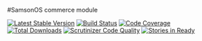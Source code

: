 #SamsonOS commerce module

[![Latest Stable Version](https://poser.pugx.org/samsonos/commerce_core/v/stable.svg)](https://packagist.org/packages/samsonos/commerce_core)
[![Build Status](https://travis-ci.org/samsonos/commerce_core.png)](https://travis-ci.org/samsonos/commerce_core)
[![Code Coverage](https://scrutinizer-ci.com/g/samsonos/commerce_core/badges/coverage.png?b=master)](https://scrutinizer-ci.com/g/samsonos/commerce_core/?branch=master)
[![Total Downloads](https://poser.pugx.org/samsonos/commerce_core/downloads.svg)](https://packagist.org/packages/samsonos/commerce_core)
[![Scrutinizer Code Quality](https://scrutinizer-ci.com/g/samsonos/commerce_core/badges/quality-score.png?b=master)](https://scrutinizer-ci.com/g/samsonos/commerce_core/?branch=master)
[![Stories in Ready](https://badge.waffle.io/samsonos/commerce_core.png?label=ready&title=Ready)](https://waffle.io/samsonos/commerce_core)
